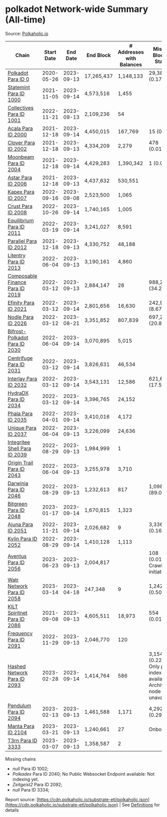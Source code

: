 # polkadot Network-wide Summary (All-time)

Source: [Polkaholic.io](https://polkaholic.io)


| Chain            | Start Date | End Date | End Block | # Addresses with Balances | Missing Blocks / Status |
| ---------------- | ---------- | ---------| --------- | ------------------------- | ----------------------- |
| [Polkadot Para ID 0](/polkadot/0-polkadot) | 2020-05-26 | 2023-09-13 | 17,265,437 |  1,148,133 | 29,383 (0.17%)  |
| [Statemint Para ID 1000](/polkadot/1000-statemint) | 2021-11-05 | 2023-09-14 | 4,573,516 |  1,455 |    |
| [Collectives Para ID 1001](/polkadot/1001-collectives) | 2022-11-21 | 2023-09-13 | 2,109,236 |  54 |    |
| [Acala Para ID 2000](/polkadot/2000-acala) | 2021-12-18 | 2023-09-14 | 4,450,015 |  167,769 | 15 (0.00%)  |
| [Clover Para ID 2002](/polkadot/2002-clover) | 2021-12-18 | 2023-09-13 | 4,334,209 |  2,279 | 478 (0.01%)  |
| [Moonbeam Para ID 2004](/polkadot/2004-moonbeam) | 2021-12-18 | 2023-09-14 | 4,429,283 |  1,390,342 | 1 (0.00%)  |
| [Astar Para ID 2006](/polkadot/2006-astar) | 2021-12-18 | 2023-09-13 | 4,437,632 |  530,551 |    |
| [Kapex Para ID 2007](/polkadot/2007-kapex) | 2022-09-16 | 2023-09-08 | 2,523,500 |  1,065 |    |
| [Crust Para ID 2008](/polkadot/2008-crust) | 2022-10-26 | 2023-09-14 | 1,740,165 |  1,005 |    |
| [Equilibrium Para ID 2011](/polkadot/2011-equilibrium) | 2022-03-19 | 2023-09-14 | 3,241,027 |  8,591 |    |
| [Parallel Para ID 2012](/polkadot/2012-parallel) | 2021-12-18 | 2023-09-13 | 4,330,752 |  48,188 |    |
| [Litentry Para ID 2013](/polkadot/2013-litentry) | 2022-06-04 | 2023-09-13 | 3,190,161 |  4,860 |    |
| [Composable Finance Para ID 2019](/polkadot/2019-composable) | 2022-03-12 | 2023-09-13 | 2,884,147 |  28 | 988,245 (34.26%)  |
| [Efinity Para ID 2021](/polkadot/2021-efinity) | 2022-03-12 | 2023-09-14 | 2,801,656 |  16,630 | 242,949 (8.67%)  |
| [Nodle Para ID 2026](/polkadot/2026-nodle) | 2022-03-12 | 2023-08-21 | 3,351,852 |  807,839 | 697,249 (20.80%)  |
| [Bifrost-Polkadot Para ID 2030](/polkadot/2030-bifrost-dot) | 2022-06-04 | 2023-09-14 | 3,070,895 |  5,015 |    |
| [Centrifuge Para ID 2031](/polkadot/2031-centrifuge) | 2022-03-12 | 2023-09-14 | 3,826,631 |  46,534 |    |
| [Interlay Para ID 2032](/polkadot/2032-interlay) | 2022-03-12 | 2023-09-14 | 3,543,131 |  12,586 | 621,626 (17.54%)  |
| [HydraDX Para ID 2034](/polkadot/2034-hydradx) | 2022-03-12 | 2023-09-14 | 3,396,765 |  24,152 |    |
| [Phala Para ID 2035](/polkadot/2035-phala) | 2022-04-01 | 2023-09-14 | 3,410,016 |  4,172 |    |
| [Unique Para ID 2037](/polkadot/2037-unique) | 2022-06-04 | 2023-09-13 | 3,226,099 |  24,636 |    |
| [Integritee Shell Para ID 2039](/polkadot/2039-integritee-shell) | 2022-08-29 | 2023-09-13 | 1,984,999 |  1 |    |
| [Origin Trail Para ID 2043](/polkadot/2043-origintrail) | 2022-06-04 | 2023-09-13 | 3,255,978 |  3,710 |    |
| [Darwinia Para ID 2046](/polkadot/2046-darwinia) | 2022-08-29 | 2023-09-13 | 1,232,613 |  817 | 1,098,194 (89.09%)  |
| [Bitgreen Para ID 2048](/polkadot/2048-bitgreen) | 2023-01-17 | 2023-09-14 | 1,670,815 |  1,323 |    |
| [Ajuna Para ID 2051](/polkadot/2051-ajuna) | 2022-11-21 | 2023-09-14 | 2,026,682 |  9 | 3,336 (0.16%)  |
| [Kylin Para ID 2052](/polkadot/2052-kylin) | 2022-08-29 | 2023-09-14 | 1,410,128 |  1,113 |    |
| [Aventus Para ID 2056](/polkadot/2056-aventus) | 2023-06-23 | 2023-09-13 | 2,004,817 |   | 108 (0.01%) Crawling initiated |
| [Watr Network Para ID 2058](/polkadot/2058-watr) | 2023-03-14 | 2023-04-18 | 247,348 |  9 | 1,242 (0.50%)  |
| [KILT Spiritnet Para ID 2086](/polkadot/2086-kilt) | 2021-09-08 | 2023-09-13 | 4,605,511 |  18,973 | 554 (0.01%)  |
| [Frequency Para ID 2091](/polkadot/2091-frequency) | 2022-11-29 | 2023-09-13 | 2,046,770 |  120 |    |
| [Hashed Network Para ID 2093](/polkadot/2093-hashed) | 2023-02-28 | 2023-09-14 | 1,414,764 |  586 | 3,154 (0.22%) Only partial index available: Archive node unavailable |
| [Pendulum Para ID 2094](/polkadot/2094-pendulum) | 2023-02-13 | 2023-09-13 | 1,461,588 |  1,171 | 4,292 (0.29%)  |
| [Manta Para ID 2104](/polkadot/2104-manta) | 2023-03-21 | 2023-09-13 | 1,240,661 |  27 |   Onboarding |
| [T3rn Para ID 3333](/polkadot/3333-t3rn) | 2023-03-07 | 2023-09-13 | 1,358,587 |  2 |    |

Missing chains


* *null* Para ID 1002; 
* *Polkadex* Para ID 2040; No Public Websocket Endpoint available: Not indexing yet.
* *Zeitgeist2* Para ID 2092; 
* *null* Para ID 3334; 

Report source: [https://cdn.polkaholic.io/substrate-etl/polkaholic.json](https://cdn.polkaholic.io/substrate-etl/polkaholic.json) | See [Definitions](/DEFINITIONS.md) for details
